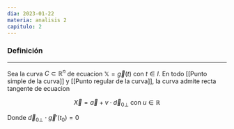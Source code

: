 ```yaml
---
dia: 2023-01-22
materia: analisis 2
capitulo: 2
---
```

### Definición
---
Sea la curva $C \subset \mathbb{R}^n$ de ecuacion $\mathbb{X}=\vec{g}(t)$ con $t \in I$. En todo [[Punto simple de la curva]] y [[Punto regular de la curva]], la curva admite recta tangente de ecuacion

$$ \vec{X} = \vec{a} + v \cdot \vec{d}_{0 \perp} \text{ con } u \in \mathbb{R} $$

Donde $\vec{d}_{0 \perp} \cdot \vec{g}'(t_0) = 0$